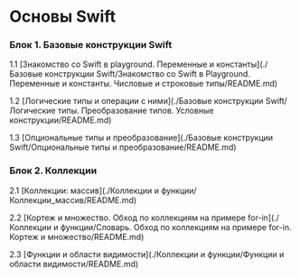 # Основы Swift


### Блок 1. Базовые конструкции Swift

1.1 [Знакомство со Swift в playground. Переменные и константы](./Базовые конструкции Swift/Знакомство со Swift в Playground. Переменные и константы. Числовые и строковые типы/README.md)

1.2 [Логические типы и операции с ними](./Базовые конструкции Swift/Логические типы. Преобразование типов. Условные конструкции/README.md)


1.3 [Опциональные типы и преобразование](./Базовые конструкции Swift/Опциональные типы и преобразование/README.md)


### Блок 2. Коллекции

2.1 [Коллекции: массив](./Коллекции и функции/Коллекции_массив/README.md)

2.2 [Кортеж и множество. Обход по коллекциям на примере for-in](./Коллекции и функции/Словарь. Обход по коллекциям на примере for-in. Кортеж и множество/README.md)

2.3 [Функции и области видимости](./Коллекции и функции/Функции и области видимости/README.md)
